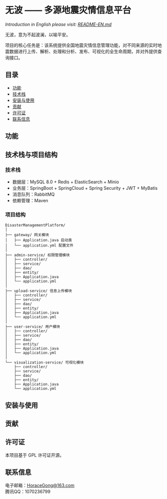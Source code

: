 # 无波 —— 多源地震灾情信息平台

*Introduction in English please visit: [README-EN.md](README-EN.md)*

无波，意为不起波澜，以喻平安。

项目的核心任务是：该系统提供全国地震灾情信息管理功能，对不同来源的实时地震数据进行上传、解析、处理和分析、发布、可视化的全生命周期，并对外提供查询接口。

## 目录
 - [功能](#功能)
 - [技术栈](#技术栈)
 - [安装与使用](#安装与使用)
 - [贡献](#贡献)
 - [许可证](#许可证)
 - [联系信息](#联系信息)

## 功能

## 技术栈与项目结构

### 技术栈

- 数据层：MySQL 8.0 + Redis + ElasticSearch + Minio
- 业务层：SpringBoot + SpringCloud + Spring Security + JWT + MyBatis
- 消息队列：RabbitMQ
- 依赖管理：Maven

### 项目结构
```
DisasterManagementPlatform/
│
├── gateway/ 网关模块
│   ├── Application.java 启动类
│   └── application.yml 配置文件
│
├── admin-service/ 权限管理模块
│   ├── controller/
│   ├── service/
│   ├── dao/
│   ├── entity/
│   ├── Application.java
│   └── application.yml
│
├── upload-service/ 信息上传模块
│   ├── controller/
│   ├── service/
│   ├── dao/
│   ├── entity/
│   ├── Application.java
│   └── application.yml
│
├── user-service/ 用户模块
│   ├── controller/
│   ├── service/
│   ├── dao/
│   ├── entity/
│   ├── Application.java
│   └── application.yml
│
└── visualization-service/ 可视化模块
    ├── controller/
    ├── service/
    ├── dao/
    ├── entity/
    ├── Application.java
    └── application.yml

```

## 安装与使用

## 贡献

## 许可证
本项目基于 GPL 许可证开源。

## 联系信息
电子邮箱：HoraceGong@163.com  
腾讯QQ：1070236799